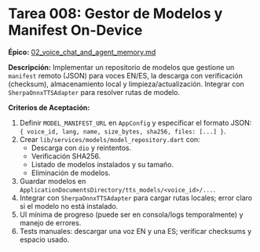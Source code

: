# Tarea 008: Gestor de Modelos y Manifest On-Device

**Épico:** [02_voice_chat_and_agent_memory.md](../epics/02_voice_chat_and_agent_memory.md)

**Descripción:**
Implementar un repositorio de modelos que gestione un `manifest` remoto (JSON) para voces EN/ES, la descarga con verificación (checksum), almacenamiento local y limpieza/actualización. Integrar con `SherpaOnnxTTSAdapter` para resolver rutas de modelo.

**Criterios de Aceptación:**

1. Definir `MODEL_MANIFEST_URL` en `AppConfig` y especificar el formato JSON: `{ voice_id, lang, name, size_bytes, sha256, files: [...] }`.
2. Crear `lib/services/models/model_repository.dart` con:
   - Descarga con `dio` y reintentos.
   - Verificación SHA256.
   - Listado de modelos instalados y su tamaño.
   - Eliminación de modelos.
3. Guardar modelos en `ApplicationDocumentsDirectory/tts_models/<voice_id>/...`.
4. Integrar con `SherpaOnnxTTSAdapter` para cargar rutas locales; error claro si el modelo no está instalado.
5. UI mínima de progreso (puede ser en consola/logs temporalmente) y manejo de errores.
6. Tests manuales: descargar una voz EN y una ES; verificar checksums y espacio usado.
